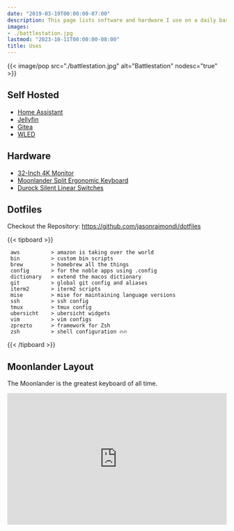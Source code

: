 ```yaml
---
date: "2019-03-19T00:00:00-07:00"
description: This page lists software and hardware I use on a daily basis.
images: 
- ./battlestation.jpg
lastmod: "2023-10-11T00:00:00-08:00"
title: Uses
---
```


{{< image/pop src="./battlestation.jpg" alt="Battlestation" nodesc="true" >}}

## Self Hosted

* [Home Assistant](https://www.home-assistant.io/)
* [Jellyfin](https://jellyfin.media)
* [Gitea](https://gitea.io/en-us/)
* [WLED](https://kno.wled.ge/)

## Hardware

* [32-Inch 4K Monitor](#) 
* [Moonlander Split Ergonomic Keyboard](https://www.zsa.io/moonlander/)
* [Durock Silent Linear Switches](https://divinikey.com/products/durock-silent-linear-switches?variant=32070435209281)

## Dotfiles

Checkout the Repository: https://github.com/jasonraimondi/dotfiles

{{< tipboard >}}
```
 aws          > amazon is taking over the world
 bin          > custom bin scripts
 brew         > homebrew all the things
 config       > for the noble apps using .config
 dictionary   > extend the macos dictionary
 git          > global git config and aliases
 iterm2       > iterm2 scripts
 mise         > mise for maintaining language versions
 ssh          > ssh config
 tmux         > tmux config
 ubersicht    > ubersicht widgets
 vim          > vim configs
 zprezto      > framework for Zsh 
 zsh          > shell configuration 🔥🔥
```
{{< /tipboard >}}

## Moonlander Layout

The Moonlander is the greatest keyboard of all time. 

<div style="padding-top: 60%; position: relative;">
	<iframe src="https://configure.zsa.io/embed/moonlander/layouts/DwndN/latest/0" style="border: 0; height: 100%; left: 0; position: absolute; top: 0; width: 100%"></iframe>
</div>
